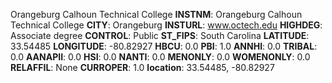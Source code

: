 
Orangeburg Calhoun Technical College
**INSTNM**: Orangeburg Calhoun Technical College
**CITY**: Orangeburg
**INSTURL**: www.octech.edu
**HIGHDEG**: Associate degree
**CONTROL**: Public
**ST_FIPS**: South Carolina
**LATITUDE**: 33.54485
**LONGITUDE**: -80.82927
**HBCU**: 0.0
**PBI**: 1.0
**ANNHI**: 0.0
**TRIBAL**: 0.0
**AANAPII**: 0.0
**HSI**: 0.0
**NANTI**: 0.0
**MENONLY**: 0.0
**WOMENONLY**: 0.0
**RELAFFIL**: None
**CURROPER**: 1.0
**location**: 33.54485, -80.82927